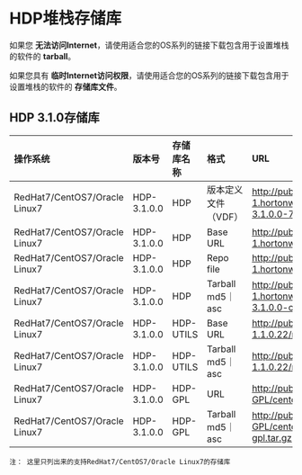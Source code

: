 HDP堆栈存储库
================================================================================
如果您 **无法访问Internet**，请使用适合您的OS系列的链接下载包含用于设置堆栈的软件的
**tarball**。

如果您具有 **临时Internet访问权限**，请使用适合您的OS系列的链接下载包含用于设置堆栈的软件的
**存储库文件**。

## HDP 3.1.0存储库

| 操作系统 | 版本号 | 存储库名称 | 格式 | URL |
| :------------- | :------------- | :------------ | :------------ | :------------ |
| RedHat7/CentOS7/Oracle Linux7 | HDP-3.1.0.0 | HDP | 版本定义文件（VDF） | http://public-repo-1.hortonworks.com/HDP/centos7/3.x/updates/3.1.0.0/HDP-3.1.0.0-78.xml |
| RedHat7/CentOS7/Oracle Linux7 | HDP-3.1.0.0 | HDP | Base URL | http://public-repo-1.hortonworks.com/HDP/centos7/3.x/updates/3.1.0.0 |
| RedHat7/CentOS7/Oracle Linux7 | HDP-3.1.0.0 | HDP | Repo file | http://public-repo-1.hortonworks.com/HDP/centos7/3.x/updates/3.1.0.0/hdp.repo |
| RedHat7/CentOS7/Oracle Linux7 | HDP-3.1.0.0 | HDP | Tarball md5｜asc | http://public-repo-1.hortonworks.com/HDP/centos7/3.x/updates/3.1.0.0/HDP-3.1.0.0-centos7-rpm.tar.gz |
| RedHat7/CentOS7/Oracle Linux7 | HDP-3.1.0.0 | HDP-UTILS | Base URL | http://public-repo-1.hortonworks.com/HDP-UTILS-1.1.0.22/repos/centos7 |
| RedHat7/CentOS7/Oracle Linux7 | HDP-3.1.0.0 | HDP-UTILS | Tarball md5｜asc | http://public-repo-1.hortonworks.com/HDP-UTILS-1.1.0.22/repos/centos7/HDP-UTILS-1.1.0.22-centos7.tar.gz |
| RedHat7/CentOS7/Oracle Linux7 | HDP-3.1.0.0 | HDP-GPL | URL | http://public-repo-1.hortonworks.com/HDP-GPL/centos7/3.x/updates/3.1.0.0/hdp.gpl.repo |
| RedHat7/CentOS7/Oracle Linux7 | HDP-3.1.0.0 | HDP-GPL | Tarball md5｜asc | http://public-repo-1.hortonworks.com/HDP-GPL/centos7/3.x/updates/3.1.0.0/HDP-GPL-3.1.0.0-centos7-gpl.tar.gz |

```
注： 这里只列出来的支持RedHat7/CentOS7/Oracle Linux7的存储库
```
